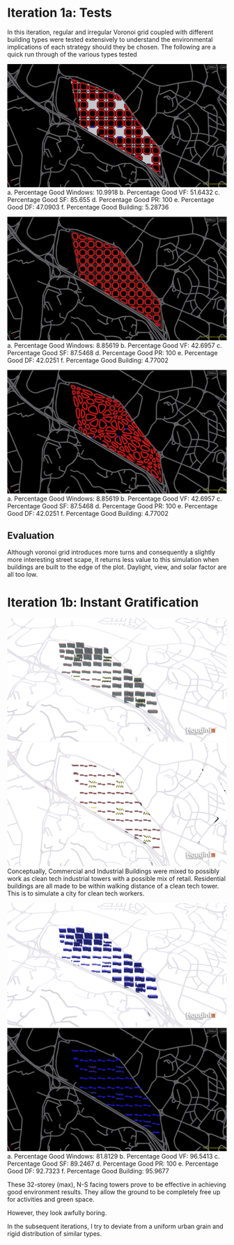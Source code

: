 
# Iteration 1a: Tests

In this iteration, regular and irregular Voronoi grid coupled with different building types were tested extensively to understand the environmental implications of each strategy should they be chosen.
The following are a quick run through of the various types tested

![Superblock + Barcelona Courtyard Type](./imgs/iteration1TEST1.png)
a.	Percentage Good Windows: 10.9918
b.	Percentage Good VF: 51.6432
c.	Percentage Good SF: 85.655
d.	Percentage Good PR: 100
e.	Percentage Good DF: 47.0903
f.	Percentage Good Building: 5.28736

![Grid + Barcelona Courtyard Type](./imgs/iteration1TEST2.png)
a.	Percentage Good Windows: 8.85619
b.	Percentage Good VF: 42.6957
c.	Percentage Good SF: 87.5468
d.	Percentage Good PR: 100
e.	Percentage Good DF: 42.0251
f.	Percentage Good Building: 4.77002

![Voronoi + Barcelona Courtyard Type](./imgs/iteration1TEST3.png)
a.	Percentage Good Windows: 8.85619
b.	Percentage Good VF: 42.6957
c.	Percentage Good SF: 87.5468
d.	Percentage Good PR: 100
e.	Percentage Good DF: 42.0251
f.	Percentage Good Building: 4.77002

## Evaluation
Although voronoi grid introduces more turns and consequently a slightly more interesting street scape, it returns less value to this simulation when buildings are built to the edge of the plot. Daylight, view, and solar factor are all too low.

# Iteration 1b: Instant Gratification
![Linear N-S facing types](./imgs/iteration1bldgRender.png)
![Distribution of types: yellow - Commercial; grey - Industrial](./imgs/iteration1distribution.png)
Conceptually, Commercial and Industrial Buildings were mixed to possibly work as clean tech industrial towers with a possible mix of retail. Residential buildings are all made to be within walking distance of a clean tech tower. This is to simulate a city for clean tech workers.

![Environment Evaluation 3d](./imgs/iteration1goodBadRender.png)
![Iteration 1 Environment Evaluation Plan](./imgs/iteration1goodBadRenderpLAN.png)
a.	Percentage Good Windows: 81.8129
b.	Percentage Good VF: 96.5413
c.	Percentage Good SF: 89.2467
d.	Percentage Good PR: 100
e.	Percentage Good DF: 92.7323
f.	Percentage Good Building: 95.9677

These 32-storey (max), N-S facing towers prove to be effective in achieving good environment results. They allow the ground to be completely free up for activities and green space.

However, they look awfully boring. 

In the subsequent iterations, I try to deviate from a uniform urban grain and rigid distribution of similar types.
